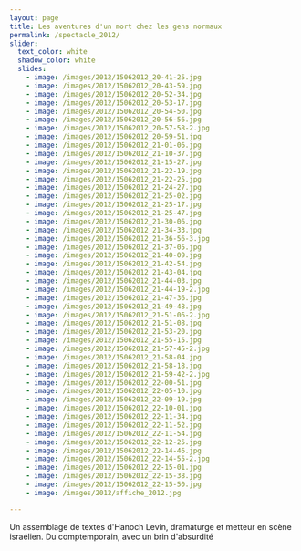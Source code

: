 ```yaml
---
layout: page
title: Les aventures d'un mort chez les gens normaux
permalink: /spectacle_2012/
slider:
  text_color: white
  shadow_color: white
  slides: 
    - image: /images/2012/15062012_20-41-25.jpg
    - image: /images/2012/15062012_20-43-59.jpg
    - image: /images/2012/15062012_20-52-34.jpg
    - image: /images/2012/15062012_20-53-17.jpg
    - image: /images/2012/15062012_20-54-50.jpg
    - image: /images/2012/15062012_20-56-56.jpg
    - image: /images/2012/15062012_20-57-58-2.jpg
    - image: /images/2012/15062012_20-59-51.jpg
    - image: /images/2012/15062012_21-01-06.jpg
    - image: /images/2012/15062012_21-10-37.jpg
    - image: /images/2012/15062012_21-15-27.jpg
    - image: /images/2012/15062012_21-22-19.jpg
    - image: /images/2012/15062012_21-22-25.jpg
    - image: /images/2012/15062012_21-24-27.jpg
    - image: /images/2012/15062012_21-25-02.jpg
    - image: /images/2012/15062012_21-25-17.jpg
    - image: /images/2012/15062012_21-25-47.jpg
    - image: /images/2012/15062012_21-30-06.jpg
    - image: /images/2012/15062012_21-34-33.jpg
    - image: /images/2012/15062012_21-36-56-3.jpg
    - image: /images/2012/15062012_21-37-05.jpg
    - image: /images/2012/15062012_21-40-09.jpg
    - image: /images/2012/15062012_21-42-54.jpg
    - image: /images/2012/15062012_21-43-04.jpg
    - image: /images/2012/15062012_21-44-03.jpg
    - image: /images/2012/15062012_21-44-19-2.jpg
    - image: /images/2012/15062012_21-47-36.jpg
    - image: /images/2012/15062012_21-49-48.jpg
    - image: /images/2012/15062012_21-51-06-2.jpg
    - image: /images/2012/15062012_21-51-08.jpg
    - image: /images/2012/15062012_21-53-20.jpg
    - image: /images/2012/15062012_21-55-15.jpg
    - image: /images/2012/15062012_21-57-45-2.jpg
    - image: /images/2012/15062012_21-58-04.jpg
    - image: /images/2012/15062012_21-58-18.jpg
    - image: /images/2012/15062012_21-59-42-2.jpg
    - image: /images/2012/15062012_22-00-51.jpg
    - image: /images/2012/15062012_22-05-10.jpg
    - image: /images/2012/15062012_22-09-19.jpg
    - image: /images/2012/15062012_22-10-01.jpg
    - image: /images/2012/15062012_22-11-34.jpg
    - image: /images/2012/15062012_22-11-52.jpg
    - image: /images/2012/15062012_22-11-54.jpg
    - image: /images/2012/15062012_22-12-25.jpg
    - image: /images/2012/15062012_22-14-46.jpg
    - image: /images/2012/15062012_22-14-55-2.jpg
    - image: /images/2012/15062012_22-15-01.jpg
    - image: /images/2012/15062012_22-15-38.jpg
    - image: /images/2012/15062012_22-15-50.jpg
    - image: /images/2012/affiche_2012.jpg

---
```


Un assemblage de textes d'Hanoch Levin, dramaturge et metteur en scène israélien. Du comptemporain, avec un brin d'absurdité